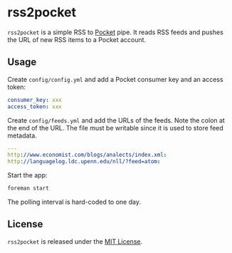 # rss2pocket

`rss2pocket` is a simple RSS to [Pocket](http://getpocket.com) pipe. It reads RSS feeds and pushes the URL of new RSS items to a Pocket account.

## Usage

Create `config/config.yml` and add a Pocket consumer key and an access token:

```yaml
consumer_key: xxx
access_token: xxx
```

Create `config/feeds.yml` and add the URLs of the feeds. Note the colon at the end of the URL. The file must be writable since it is used to store feed metadata.

```yaml
---
http://www.economist.com/blogs/analects/index.xml:
http://languagelog.ldc.upenn.edu/nll/?feed=atom:
```

Start the app:

```sh
foreman start
```

The polling interval is hard-coded to one day.

## License

`rss2pocket` is released under the [MIT License](http://opensource.org/licenses/MIT).

